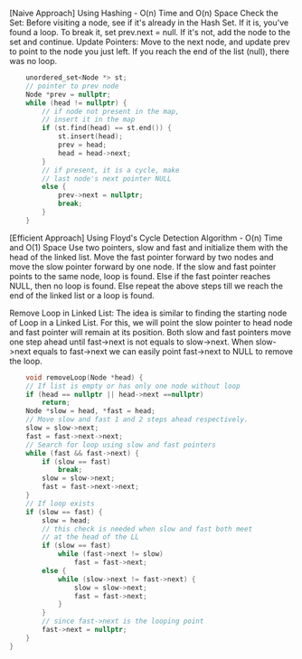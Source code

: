 <p>[Naive Approach] Using Hashing - O(n) Time and O(n) Space
Check the Set: Before visiting a node, see if it's already in the Hash Set.
If it is, you've found a loop. To break it, set prev.next = null.
If it's not, add the node to the set and continue.
Update Pointers: Move to the next node, and update prev to point to the node you just left.
If you reach the end of the list (null), there was no loop.</p>

```cpp
    unordered_set<Node *> st;
    // pointer to prev node
    Node *prev = nullptr;
    while (head != nullptr) {
        // if node not present in the map,
        // insert it in the map
        if (st.find(head) == st.end()) {
            st.insert(head);
            prev = head;
            head = head->next;
        }
        // if present, it is a cycle, make
        // last node's next pointer NULL
        else {
            prev->next = nullptr;
            break;
        }
    }
```
<p>[Efficient Approach] Using Floyd's Cycle Detection Algorithm - O(n) Time and O(1) Space
Use two pointers, slow and fast and initialize them with the head of the linked list.
Move the fast pointer forward by two nodes and move the slow pointer forward by one node.
If the slow and fast pointer points to the same node, loop is found.
Else if the fast pointer reaches NULL, then no loop is found.
Else repeat the above steps till we reach the end of the linked list or a loop is found.
</p>
<p>Remove Loop in Linked List:
The idea is similar to finding the starting node of Loop in a Linked List. For this, we will point the slow pointer to head node and fast pointer will remain at its position. Both slow and fast pointers move one step ahead until fast->next is not equals to slow->next. When slow->next equals to fast->next we can easily point fast->next to NULL to remove the loop.</p>

```cpp
    void removeLoop(Node *head) {
    // If list is empty or has only one node without loop
    if (head == nullptr || head->next ==nullptr)
        return;
    Node *slow = head, *fast = head;
    // Move slow and fast 1 and 2 steps ahead respectively.
    slow = slow->next;
    fast = fast->next->next;
    // Search for loop using slow and fast pointers
    while (fast && fast->next) {
        if (slow == fast)
            break;
        slow = slow->next;
        fast = fast->next->next;
    }
    // If loop exists
    if (slow == fast) {
        slow = head;
        // this check is needed when slow and fast both meet
        // at the head of the LL
        if (slow == fast)
            while (fast->next != slow)
                fast = fast->next;
        else {
            while (slow->next != fast->next) {
                slow = slow->next;
                fast = fast->next;
            }
        }
        // since fast->next is the looping point 
        fast->next = nullptr;
    }
}
